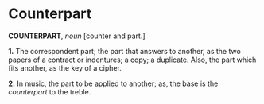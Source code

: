 # Counterpart

**COUNTERPART**, _noun_ \[counter and part.\]

**1.** The correspondent part; the part that answers to another, as the two papers of a contract or indentures; a copy; a duplicate. Also, the part which fits another, as the key of a cipher.

**2.** In music, the part to be applied to another; as, the base is the _counterpart_ to the treble.